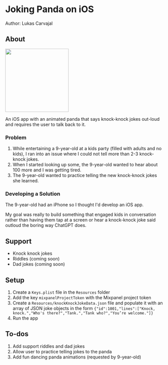 #  Joking Panda on iOS

Author: Lukas Carvajal

## About

<img src="https://lcarvajal.github.io/img/haha-panda.jpg" height=200>

An iOS app with an animated panda that says knock-knock jokes out-loud and requires the user to talk back to it.

### Problem

1. While entertaining a 9-year-old at a kids party (filled with adults and no kids), I ran into an issue where I could not tell more than 2-3 knock-knock jokes.
2. When I started looking up some, the 9-year-old wanted to hear about 100 more and I was getting tired.
3. The 9-year-old wanted to practice telling the new knock-knock jokes she learned.

### Developing a Solution

The 9-year-old had an iPhone so I thought I'd develop an iOS app. 

My goal was really to build something that engaged kids in conversation rather than having them tap at a screen or hear a knock-knock joke said outloud the boring way ChatGPT does.

## Support
- Knock knock jokes
- Riddles (coming soon)
- Dad jokes (coming soon) 

## Setup

1. Create a `Keys.plist` file in the `Resources` folder
2. Add the key `mixpanelProjectToken` with the Mixpanel project token
3. Create a `Resources/knockKnockJokeData.json` file and populate it with an array of JSON joke objects in the form `{"id":1001,"lines":["Knock, knock.","Who's there?","Tank.","Tank who?","You’re welcome."]}`
4. Run the app 

## To-dos
1. Add support riddles and dad jokes
2. Allow user to practice telling jokes to the panda
3. Add fun dancing panda animations (requested by 9-year-old)
